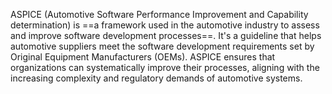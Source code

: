 ASPICE (Automotive Software Performance Improvement and Capability determination) is ==a framework used in the automotive industry to assess and improve software development processes==. It's a guideline that helps automotive suppliers meet the software development requirements set by Original Equipment Manufacturers (OEMs). ASPICE ensures that organizations can systematically improve their processes, aligning with the increasing complexity and regulatory demands of automotive systems.